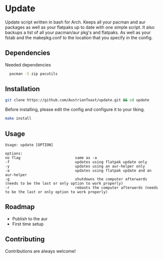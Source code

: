# Update

Update script written in bash for Arch. Keeps all your pacman and aur packages as well as your flatpaks up to date with one simple script. It also backups a list of all your pacman/aur pkg's and flatpaks. As well as your fstab and the makepkg.conf to the location that you specify in the config.
## Dependencies

Needed dependencies

```bash
  pacman -S zip pacutils
```
## Installation 

```bash
git clone https://github.com/AustrianToast/update.git && cd update
```

Before installing, please edit the config and configure it to your liking.

```bash
make install
```
## Usage

```
Usage: update [OPTION]

options:
no flag                         same as -a
-f                              updates using flatpak update only
-y                              updates using an aur-helper only
-a                              updates using flatpak update and an aur-helper
-g                              shutdowns the computer afterwards (needs to be the last or only option to work properly)
-r                              reboots the computer afterwards (needs to be the last or only option to work properly)
```
## Roadmap

- Publish to the aur
- First time setup
## Contributing

Contributions are always welcome!